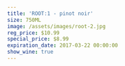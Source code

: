 ```yaml
---
title: 'ROOT:1 - pinot noir'
size: 750ML
image: /assets/images/root-2.jpg
reg_price: $10.99
special_price: $8.99
expiration_date: 2017-03-22 00:00:00
show_wine: true
---
```



